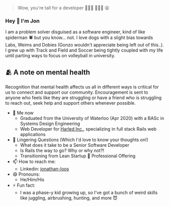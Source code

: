 > Wow, you're tall for a developer 🤦🏼‍♂️ 🙅🏼‍♂️ 😫 

### Hey 👋 I'm Jon

I am a problem solver disguised as a software engineer, kind of like spiderman 🕷  but you know... not. I love dogs with a slight bias towards Labs, Weims and Dobies (Gonzo wouldn't appreciate being left out of this..). I grew up with Track and Field and Soccer being tightly coupled with my life until parting ways to focus on volleyball in university.

## 🫂 A note on mental health
Recognition that mental health affects us all in different ways is critical for us to connect and support our community. Encouragement is sent to anyone who feels like they are struggling or have a friend who is struggling to reach out, seek help and support others whenever possible.

- 🔭 Me now
  - Graduated from the University of Waterloo (Apr 2020) with a BASc in Systems Design Engineering
  - Web Developer for [Harled Inc.](https://github.com/harled), specializing in full stack Rails web applications
- 🤔 Lingering Questions (Which I'd love to know your thoughts on!)
  - What does it take to be a Senior Software Developer
  - Is Rails the way to go? Why or why not?!
  - Transitioning from Lean Startup 🔀 Professional Offering
- 📫 How to reach me:
  - Linkedin: [jonathan-loos](https://www.linkedin.com/in/jonathan-loos/)
- 😄 Pronouns:
  - He/Him/His
- ⚡ Fun fact:
  - I was a phase-y kid growing up, so I've got a bunch of weird skills like juggling, airbrushing, hunting, and more 😈 
